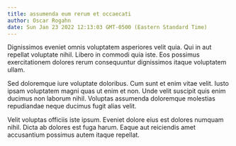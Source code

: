 ```yaml
---
title: assumenda eum rerum et occaecati
author: Oscar Rogahn
date: Sun Jan 23 2022 12:13:03 GMT-0500 (Eastern Standard Time)
---
```

Dignissimos eveniet omnis voluptatem asperiores velit quia. Qui in aut repellat voluptate nihil. Libero in commodi quia iste. Eos possimus exercitationem dolores rerum consequuntur dignissimos itaque voluptatem ullam.

 Sed doloremque iure voluptate doloribus. Cum sunt et enim vitae velit. Iusto ipsam voluptatem magni quas ut enim et non. Unde velit suscipit quis enim ducimus non laborum nihil. Voluptas assumenda doloremque molestias repudiandae neque ducimus fugit alias velit.

 Velit voluptas officiis iste ipsum. Eveniet dolore eius est dolores numquam nihil. Dicta ab dolores est fuga harum. Eaque aut reiciendis amet accusantium possimus autem itaque repellat.